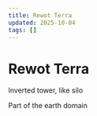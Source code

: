```yaml
---
title: Rewot Terra
updated: 2025-10-04
tags: []
---
```


# Rewot Terra




Inverted tower, like silo

Part of the earth domain
